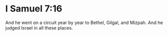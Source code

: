 # I Samuel 7:16

And he went on a circuit year by year to Bethel, Gilgal, and Mizpah. And he judged Israel in all these places.
